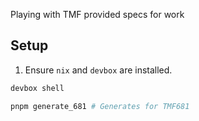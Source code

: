 Playing with TMF provided specs for work

## Setup
1. Ensure `nix` and `devbox` are installed.
```bash
devbox shell

pnpm generate_681 # Generates for TMF681
```
